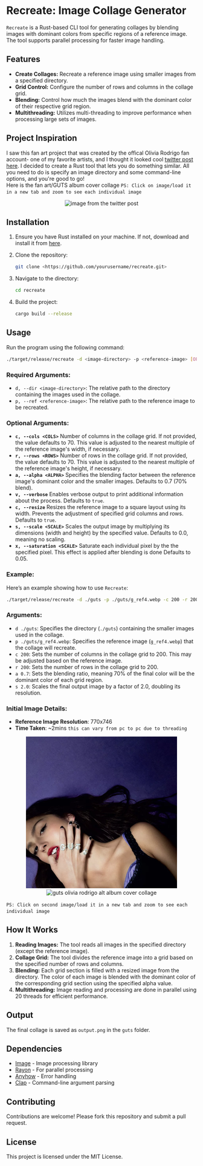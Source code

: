 # Recreate: Image Collage Generator

`Recreate` is a Rust-based CLI tool for generating collages by blending images with dominant colors from specific regions of a reference image. The tool supports parallel processing for faster image handling.

## Features

- **Create Collages:** Recreate a reference image using smaller images from a specified directory.
- **Grid Control:** Configure the number of rows and columns in the collage grid.
- **Blending:** Control how much the images blend with the dominant color of their respective grid region.
- **Multithreading:** Utilizes multi-threading to improve performance when processing large sets of images.

## Project Inspiration

I saw this fan art project that was created by the offical Olivia Rodrigo fan account- one of my favorite artists, and I thought it looked cool [twitter post here](https://x.com/LiviesHQ/status/1833234088523927813). I decided to create a Rust tool that lets you do something similar. All you need to do is specify an image directory and some command-line options, and you're good to go! <br/>
Here is the fan art/GUTS album cover collage
`PS: Click on image/load it in a new tab and zoom to see each individual image`
<p align="center">
<img src="https://pbs.twimg.com/media/GXD0rxxWgAA2iHf?format=jpg&name=large" alt="image from the twitter post" width="400"/>
</p>

## Installation

1. Ensure you have Rust installed on your machine. If not, download and install it from [here](https://www.rust-lang.org/tools/install).
2. Clone the repository:

   ```bash
   git clone <https://github.com/yourusername/recreate.git>
   ```

3. Navigate to the directory:

   ```bash
   cd recreate
   ```

4. Build the project:

   ```bash
   cargo build --release
   ```

## Usage

Run the program using the following command:

```bash
./target/release/recreate -d <image-directory> -p <reference-image> [OPTIONS]

```

### Required Arguments:

- `d, --dir <image-directory>`: The relative path to the directory containing the images used in the collage.
- `p, --ref <reference-image>`: The relative path to the reference image to be recreated.

### Optional Arguments:

- **`c, --cols <COLS>`**
  Number of columns in the collage grid.
  If not provided, the value defaults to 70. This value is adjusted to the nearest multiple of the reference image's width, if necessary.
- **`r, --rows <ROWS>`**
  Number of rows in the collage grid.
  If not provided, the value defaults to 70. This value is adjusted to the nearest multiple of the reference image's height, if necessary.
- **`a, --alpha <ALPHA>`**
  Specifies the blending factor between the reference image's dominant color and the smaller images.
  Defaults to 0.7 (70% blend).
- **`v, --verbose`**
  Enables verbose output to print additional information about the process.
  Defaults to `true`.
- **`c, --resize`**
  Resizes the reference image to a square layout using its width. Prevents the adjustment of specified grid columns and rows.
  Defaults to `true`.
- **`s, --scale <SCALE>`**
  Scales the output image by multiplying its dimensions (width and height) by the specified value.
  Defaults to 0.0, meaning no scaling.
- **`x, --saturation <SCALE>`**
  Saturate each individual pixel by the the specified pixel. This effect is applied after blending is done
  Defaults to 0.05.

### Example:

Here’s an example showing how to use `Recreate`:

```bash
./target/release/recreate -d ./guts -p ./guts/g_ref4.webp -c 200 -r 200 -a 0.7 -s 2.0
```

### Arguments:

- `d ./guts`: Specifies the directory (`./guts`) containing the smaller images used in the collage.
- `p ./guts/g_ref4.webp`: Specifies the reference image (`g_ref4.webp`) that the collage will recreate.
- `c 200`: Sets the number of columns in the collage grid to 200. This may be adjusted based on the reference image.
- `r 200`: Sets the number of rows in the collage grid to 200.
- `a 0.7`: Sets the blending ratio, meaning 70% of the final color will be the dominant color of each grid region.
- `s 2.0`: Scales the final output image by a factor of 2.0, doubling its resolution.

### Initial Image Details:

- **Reference Image Resolution**: 770x746
- **Time Taken**: ~2mins `this can vary from pc to pc due to threading`
<p align="center">
    <img src="https://github.com/Cedar-81/Recreate/blob/main/example_images/g_ref3.webp" alt="guts olivia rodrigo alt album cover" width="400"/>
    <img src="https://github.com/Cedar-81/Recreate/blob/main/example_images/output.png" alt="guts olivia rodrigo alt album cover collage" width="400"/>
</p>
<code>PS: Click on second image/load it in a new tab and zoom to see each individual image</code>


## How It Works

1. **Reading Images:** The tool reads all images in the specified directory (except the reference image).
2. **Collage Grid:** The tool divides the reference image into a grid based on the specified number of rows and columns.
3. **Blending:** Each grid section is filled with a resized image from the directory. The color of each image is blended with the dominant color of the corresponding grid section using the specified alpha value.
4. **Multithreading:** Image reading and processing are done in parallel using 20 threads for efficient performance.

## Output

The final collage is saved as `output.png` in the `guts` folder.

## Dependencies

- [Image](https://crates.io/crates/image) - Image processing library
- [Rayon](https://crates.io/crates/rayon) - For parallel processing
- [Anyhow](https://crates.io/crates/anyhow) - Error handling
- [Clap](https://crates.io/crates/clap) - Command-line argument parsing

## Contributing

Contributions are welcome! Please fork this repository and submit a pull request.

## License

This project is licensed under the MIT License.
